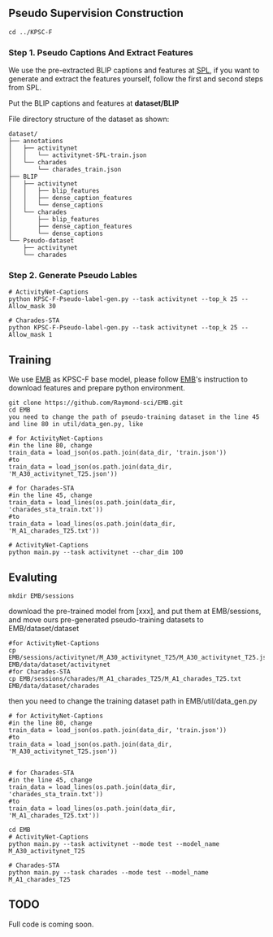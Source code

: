 ## Pseudo Supervision Construction

```
cd ../KPSC-F
```

### Step 1. Pseudo Captions And Extract Features

We use the pre-extracted BLIP captions and features at [SPL](https://github.com/minghangz/SPL), if you want to generate and extract the features yourself, follow the first and second steps from SPL.

Put the BLIP captions and features at **dataset/BLIP**

File directory structure of the dataset as shown:

```
dataset/
├── annotations
│   ├── activitynet
│   │   └── activitynet-SPL-train.json
│   └── charades
│       └── charades_train.json
├── BLIP
│   ├── activitynet
│   │   ├── blip_features
│   │   ├── dense_caption_features
│   │   └── dense_captions
│   └── charades
│       ├── blip_features
│       ├── dense_caption_features
│       └── dense_captions
└── Pseudo-dataset
    ├── activitynet
    └── charades
```



### Step 2. Generate Pseudo Lables

```
# ActivityNet-Captions
python KPSC-F-Pseudo-label-gen.py --task activitynet --top_k 25 --Allow_mask 30

# Charades-STA
python KPSC-F-Pseudo-label-gen.py --task activitynet --top_k 25 --Allow_mask 1
```



## Training

We use [EMB](https://github.com/Raymond-sci/EMB) as KPSC-F base model, please follow [EMB](https://github.com/Raymond-sci/EMB)'s instruction to download features and prepare python environment.

```
git clone https://github.com/Raymond-sci/EMB.git
cd EMB
you need to change the path of pseudo-training dataset in the line 45 and line 80 in util/data_gen.py, like

# for ActivityNet-Captions
#in the line 80, change 
train_data = load_json(os.path.join(data_dir, 'train.json'))
#to
train_data = load_json(os.path.join(data_dir, 'M_A30_activitynet_T25.json'))

# for Charades-STA
#in the line 45, change 
train_data = load_lines(os.path.join(data_dir, 'charades_sta_train.txt'))
#to
train_data = load_lines(os.path.join(data_dir, 'M_A1_charades_T25.txt'))
```



```
# ActivityNet-Captions
python main.py --task activitynet --char_dim 100 
```



## Evaluting

```
mkdir EMB/sessions
```

download the pre-trained model from [xxx], and put them at EMB/sessions, and move ours pre-generated pseudo-training datasets to EMB/dataset/dataset

```
#for ActivityNet-Captions
cp EMB/sessions/activitynet/M_A30_activitynet_T25/M_A30_activitynet_T25.json EMB/data/dataset/activitynet
#for Charades-STA
cp EMB/sessions/charades/M_A1_charades_T25/M_A1_charades_T25.txt EMB/data/dataset/charades
```

then you need to change the training dataset path in EMB/util/data_gen.py

```
# for ActivityNet-Captions
#in the line 80, change 
train_data = load_json(os.path.join(data_dir, 'train.json'))
#to
train_data = load_json(os.path.join(data_dir, 'M_A30_activitynet_T25.json'))


# for Charades-STA
#in the line 45, change 
train_data = load_lines(os.path.join(data_dir, 'charades_sta_train.txt'))
#to
train_data = load_lines(os.path.join(data_dir, 'M_A1_charades_T25.txt'))
```



```
cd EMB
# ActivityNet-Captions
python main.py --task activitynet --mode test --model_name M_A30_activitynet_T25

# Charades-STA
python main.py --task charades --mode test --model_name M_A1_charades_T25
```

## TODO
Full code is coming soon.